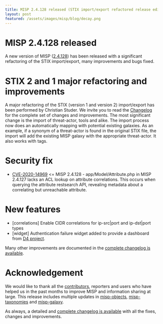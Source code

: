 ```yaml
---
title: MISP 2.4.128 released (STIX import/export refactored release edition)
layout: post
featured: /assets/images/misp/blog/decay.png
---
```


# MISP 2.4.128 released

A new version of MISP ([2.4.128](https://github.com/MISP/MISP/tree/v2.4.128)) has been released with a significant refactoring of the STIX import/export, many improvements and bugs fixed.

# STIX 2 and 1 major refactoring and improvements

A major refactoring of the STIX (version 1 and version 2) import/export has been performed by Christian Studer. We invite you to read the [Changelog](https://www.misp-project.org/Changelog.txt) for the complete set of changes and improvements. The most significant change is the import of threat-actor, tools and alike. The import process now does an automatically mapping with potential existing galaxies. As an example, if a synonym of a threat-actor is found in the original STIX file, the import will add the existing MISP galaxy with the appropriate threat-actor. It also works with tags.

# Security fix

- [CVE-2020-14969](https://cve.circl.lu/cve/CVE-2020-14969) <= MISP 2.4.128 - app/Model/Attribute.php in MISP 2.4.127 lacks an ACL lookup on attribute correlations. This occurs when querying the attribute restsearch API, revealing metadata about a correlating but unreachable attribute.

# New features

- [correlations] Enable CIDR correlations for ip-src|port and ip-dst|port types
- [widget]  Authentication failure widget added to provide a dashboard from [D4 project](https://www.d4-project.org/).

Many other improvements are documented in the [complete changelog is available](https://www.misp-project.org/Changelog.txt).

# Acknowledgement

We would like to thank all the [contributors](https://www.misp-project.org/contributors), reporters and users who have helped us in the past months to improve MISP and information sharing at large. This release includes multiple updates in [misp-objects](https://www.misp-project.org/objects.html), [misp-taxonomies](https://www.misp-project.org/taxonomies.html) and [misp-galaxy](https://www.misp-project.org/galaxy.html).

As always, a detailed and [complete changelog is available](https://www.misp-project.org/Changelog.txt) with all the fixes, changes and improvements.


